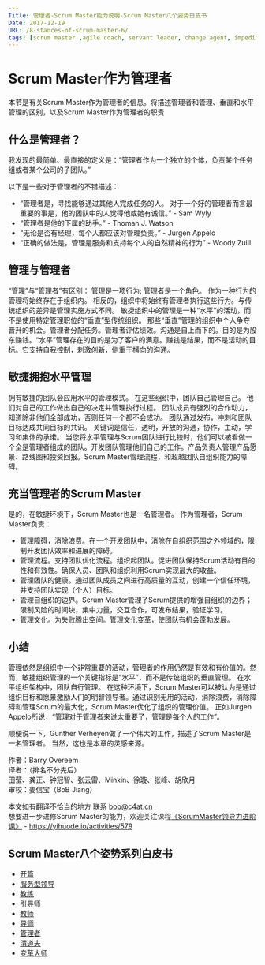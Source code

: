 ```yaml
---
Title: 管理者-Scrum Master能力说明-Scrum Master八个姿势白皮书
Date: 2017-12-19
URL: /8-stances-of-scrum-master-6/
tags: [scrum master ,agile coach, servant leader, change agent, impediment remover]
---
```


# Scrum Master作为管理者
本节是有关Scrum Master作为管理者的信息。将描述管理者和管理、垂直和水平管理的区别，以及Scrum Master作为管理者的职责

## 什么是管理者？
我发现的最简单、最直接的定义是：“管理者作为一个独立的个体，负责某个任务组或者某个公司的子团队。”

以下是一些对于管理者的不错描述：
- “管理者是，寻找能够通过其他人完成任务的人。 对于一个好的管理者而言最重要的事是，他的团队中的人觉得他或她有诚信。” - Sam Wyly
- “管理者是他的下属的助手。” - Thoman J. Watson
- “无论是否有经理，每个人都应该对管理负责。” - Jurgen Appelo
- “正确的做法是，管理是服务和支持每个人的自然精神的行为” - Woody Zuill

## 管理与管理者
“管理”与“管理者”有区别： 管理是一项行为; 管理者是一个角色。 作为一种行为的管理将始终存在于组织内。 相反的，组织中将始终有管理者执行这些行为。与传统组织的差异是管理实施方式不同。 敏捷组织中的管理是一种“水平”的活动，而不是使用特定管理职位的“垂直”型传统组织。
那些“垂直”管理的组织中个人争夺晋升的机会。管理者分配任务。管理者评估绩效。沟通是自上而下的。目的是为股东赚钱。“水平”管理存在的目的是为了客户的满意。赚钱是结果，而不是活动的目标。它支持自我控制，刺激创新，侧重于横向的沟通。

## 敏捷拥抱水平管理
拥有敏捷的团队会应用水平的管理模式。 在这些组织中，团队自己管理自己。 他们对自己的工作做出自己的决定并管理执行过程。 团队成员有强烈的合作动力，知道除非他们全部成功，否则任何一个都不会成功。 团队通过发布，冲刺和团队目标达成共同目标的共识。 关键词是信任，透明，开放的沟通，协作，主动，学习和集体的承诺。
当您将水平管理与Scrum团队进行比较时，他们可以被看做一个全是管理者组成的团队。开发团队管理他们自己的工作。产品负责人管理产品愿景、路线图和投资回报。Scrum Master管理流程，和超越团队自组织能力的障碍。

## 充当管理者的Scrum Master
是的，在敏捷环境下，Scrum Master也是一名管理者。 作为管理者，Scrum Master负责：
- 管理障碍，消除浪费。在一个开发团队中，消除在自组织范围之外领域的，限制开发团队效率和进展的障碍。
- 管理流程。支持团队优化流程。组织起团队。促进团队保持Scrum活动有目的性和有效性。确保人员、团队和组织利用Scrum实现最大的收益。
- 管理团队的健康。通过团队成员之间进行高质量的互动，创建一个信任环境，并支持团队实现（个人）目标。
- 管理自组织的边界。Scrum Master管理了Scrum提供的增强自组织的边界；限制风险的时间块，集中力量，交互合作，可发布结果，验证学习。
- 管理文化。为失败腾出空间。管理文化变革，使团队有机会蓬勃发展。

## 小结
管理依然是组织中一个非常重要的活动，管理者的作用仍然是有效和有价值的。然而，敏捷组织管理的一个关键指标是“水平”，而不是传统组织的垂直管理。 在水平组织架构中，团队自行管理。 在这种环境下，Scrum Master可以被认为是通过组织目标和愿景激励人们的明智领导者。通过识别无用的活动，消除浪费，消除障碍和管理Scrum的最大化，Scrum Master优化了组织的管理价值。
正如Jurgen Appelo所说，“管理对于管理者来说太重要了，管理是每个人的工作”。

顺便说一下，Gunther Verheyen做了一个伟大的工作，描述了Scrum Master是一名管理者。 当然，这也是本章的灵感来源。

作者：Barry Overeem  
译者：（排名不分先后）      
田莹、龚正、钟冠智、张云雷、Minxin、徐璇、张峰、胡欣月  
审校：姜信宝（BoB Jiang）  

本文如有翻译不恰当的地方
联系 bob@c4at.cn   
想要进一步进修Scrum Master的能力，欢迎关注课程[《ScrumMaster领导力进阶课》](https://yihuode.io/activities/579) - https://yihuode.io/activities/579

## Scrum Master八个姿势系列白皮书
- [开篇](/8-stances-of-scrum-master/)
- [服务型领导](/8-stances-of-scrum-master-1/)
- [教练](/8-stances-of-scrum-master-2/)
- [引导师](/8-stances-of-scrum-master-3/)
- [教师](/8-stances-of-scrum-master-4/)
- [导师](/8-stances-of-scrum-master-5/)
- [管理者](/8-stances-of-scrum-master-6/)
- [清道夫](/8-stances-of-scrum-master-7/)
- [变革大师](/8-stances-of-scrum-master-8/)